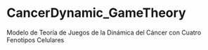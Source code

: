 # CancerDynamic_GameTheory
Modelo de Teoría de Juegos de la Dinámica del Cáncer con Cuatro Fenotipos Celulares

